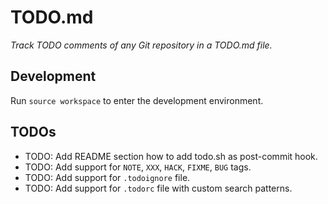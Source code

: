 # TODO.md

*Track TODO comments of any Git repository in a TODO.md file.*

## Development

Run `source workspace` to enter the development environment.

## TODOs

- TODO: Add README section how to add todo.sh as post-commit hook.
- TODO: Add support for `NOTE`, `XXX`, `HACK`, `FIXME`, `BUG` tags.
- TODO: Add support for `.todoignore` file.
- TODO: Add support for `.todorc` file with custom search patterns.

